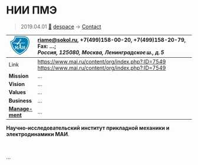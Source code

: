 # НИИ ПМЭ
> 2019.04.01 [🚀](../index/index.md) [despace](index.md) → [Contact](contact.md)

|[![](f/contact/m/mai_logo1_thumb.jpg)](f/contact/m/mai_logo1.png)|<riame@sokol.ru>, +7(499)158-00-20, +7(499)158-20-79, Fax: …;<br> *Россия, 125080, Москва, Ленинградское ш., д. 5*|
|:--|:--|
|Link|<https://www.mai.ru/content/org/index.php?:ID=7549><br> <https://www.mai.ru/content/org/index.php?:ID=7549>|
|**Mission**|…|
|**Vision**|…|
|**Values**|…|
|**Business**|…|
|**[Manage-<br>ment](mgmt.md)**|…|

**Научно‑исследовательский институт прикладной механики и электродинамики МАИ**.


<p style="page-break-after:always"> </p>

…
